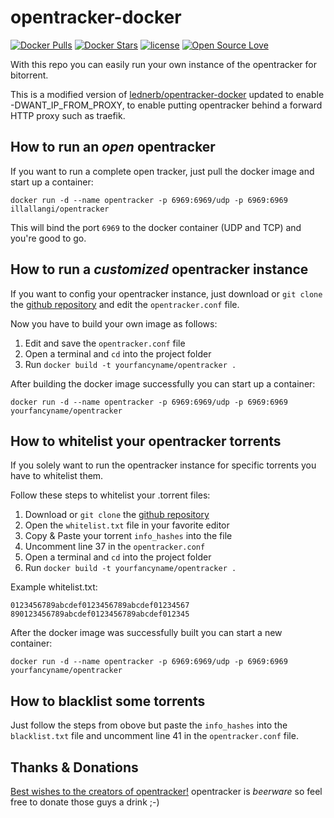 # opentracker-docker 
[![Docker Pulls](https://img.shields.io/docker/pulls/illallangi-docker/opentracker.svg?maxAge=2592000&style=flat-square)](https://hub.docker.com/r/illallangi/opentracker/) [![Docker Stars](https://img.shields.io/docker/stars/illallangi/opentracker.svg?maxAge=2592000&style=flat-square)](https://hub.docker.com/r/illallangi/opentracker/)  [![license](https://img.shields.io/github/license/illallangi-docker/opentracker.svg?maxAge=2592000&style=flat-square)](https://github.com/illallangi-docker/opentracker/blob/master/LICENSE) [![Open Source Love](https://badges.frapsoft.com/os/v2/open-source.svg?v=103)](https://github.com/ellerbrock/open-source-badge/)


With this repo you can easily run your own instance of the opentracker for bitorrent.

This is a modified version of [lednerb/opentracker-docker](https://github.com/Lednerb/opentracker-docker) updated to enable -DWANT_IP_FROM_PROXY, to enable putting opentracker behind a forward HTTP proxy such as traefik.

## How to run an _open_ opentracker
If you want to run a complete open tracker, just pull the docker image and start up a container:

`docker run -d --name opentracker -p 6969:6969/udp -p 6969:6969 illallangi/opentracker`

This will bind the port `6969` to the docker container (UDP and TCP) and you're good to go.


## How to run a _customized_ opentracker instance

If you want to config your opentracker instance, just download or `git clone` the [github repository](https://github.com/illallangi-docker/opentracker/) and edit the `opentracker.conf` file.

Now you have to build your own image as follows:
 1. Edit and save the `opentracker.conf` file
 2. Open a terminal and `cd` into the project folder
 3. Run `docker build -t yourfancyname/opentracker .`

After building the docker image successfully you can start up a container:

`docker run -d --name opentracker -p 6969:6969/udp -p 6969:6969 yourfancyname/opentracker`


## How to whitelist your opentracker torrents
If you solely want to run the opentracker instance for specific torrents you have to whitelist them.

Follow these steps to whitelist your .torrent files:
 1. Download or `git clone` the [github repository](https://github.com/illallangi-docker/opentracker/)
 2. Open the `whitelist.txt` file in your favorite editor
 3. Copy & Paste your torrent `info_hashes` into the file
 4. Uncomment line 37 in the `opentracker.conf`
 5. Open a terminal and `cd` into the project folder
 6. Run `docker build -t yourfancyname/opentracker .`
 
Example whitelist.txt:
```
0123456789abcdef0123456789abcdef01234567
890123456789abcdef0123456789abcdef012345
```

After the docker image was successfully built you can start a new container:

`docker run -d --name opentracker -p 6969:6969/udp -p 6969:6969 yourfancyname/opentracker`

## How to blacklist some torrents
Just follow the steps from obove but paste the `info_hashes` into the `blacklist.txt` file and uncomment line 41 in the `opentracker.conf` file.

## Thanks & Donations
[Best wishes to the creators of opentracker!](http://erdgeist.org/arts/software/opentracker/)
opentracker is _beerware_ so feel free to donate those guys a drink ;-)
